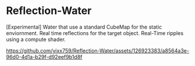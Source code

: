 # Reflection-Water
[Experimental]
Water that use a standard CubeMap for the static enviornment.
Real time reflections for the target object.
Real-Time ripples using a compute shader.

https://github.com/yixx759/Reflection-Water/assets/126923383/a8564a3e-96d0-4d1a-b29f-d92eef9b1d8f

